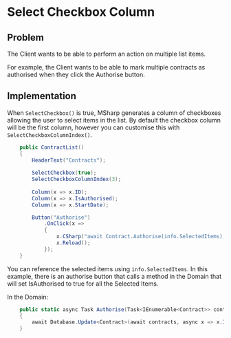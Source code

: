 # Select Checkbox Column

## Problem

The Client wants to be able to perform an action on multiple list items.

For example, the Client wants to be able to mark multiple contracts as authorised when they click the Authorise button.

## Implementation

When `SelectCheckbox()` is true, MSharp generates a column of checkboxes allowing the user to select items in the list. By default the checkbox column will be the first column, however you can customise this with `SelectCheckboxColumnIndex()`.

```csharp
    public ContractList()
    {
        HeaderText("Contracts");
            
        SelectCheckbox(true);
        SelectCheckboxColumnIndex(3);
            
        Column(x => x.ID);
        Column(x => x.IsAuthorised);
        Column(x => x.StartDate);

        Button("Authorise")
            .OnClick(x => 
            {
                x.CSharp("await Contract.Authorise(info.SelectedItems);");
                x.Reload();
            });
    }
```

You can reference the selected items using `info.SelectedItems`.
In this example, there is an authorise button that calls a method in the Domain that will set IsAuthorised to true for all the Selected Items.

In the Domain:

```csharp
    public static async Task Authorise(Task<IEnumerable<Contract>> contracts)
    {
        await Database.Update<Contract>(await contracts, async x => x.IsAuthorised = true);
    }
```